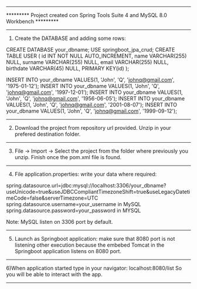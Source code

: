 ************************************************************************************
********* Project created con Spring Tools Suite 4 and MySQL 8.0 Workbench *********
************************************************************************************

1) Create the DATABASE and adding some rows:

CREATE DATABASE your_dbname;
USE springboot_jpa_crud;
CREATE TABLE USER
(
 id INT NOT NULL AUTO_INCREMENT,
 name VARCHAR(255) NULL,
 surname VARCHAR(255) NULL,
 email VARCHAR(255) NULL,
 birthdate VARCHAR(45) NULL,
 PRIMARY KEY(id)
);

INSERT INTO your_dbname VALUES(1, 'John', 'Q', 'johnq@gmail.com', '1975-01-12');
INSERT INTO your_dbname VALUES(1, 'John', 'Q', 'johnq@gmail.com', '1997-12-01');
INSERT INTO your_dbname VALUES(1, 'John', 'Q', 'johnq@gmail.com', '1956-06-05');
INSERT INTO your_dbname VALUES(1, 'John', 'Q', 'johnq@gmail.com', '2001-08-07');
INSERT INTO your_dbname VALUES(1, 'John', 'Q', 'johnq@gmail.com', '1999-09-12');
****************************************************************************************************************************************************************

2) Download the project from repository url provided. Unzip in your prefered destination folder.

****************************************************************************************************************************************************************

3) File -> Import -> Select the project from the folder where previously you unzip. Finish once the pom.xml file is found.

****************************************************************************************************************************************************************

4) File application.properties: write your data where required:

spring.datasource.url=jdbc:mysql://localhost:3306/your_dbname?useUnicode=true&useJDBCCompliantTimezoneShift=true&useLegacyDatetimeCode=false&serverTimezone=UTC
spring.datasource.username=your_username in MySQL
spring.datasource.password=your_password in MYSQL

Note: MySQL listen on 3306 port by default.

****************************************************************************************************************************************************************

5) Launch as Springboot application: make sure that 8080 port is not listening other execution because the embebed Tomcat in the Springboot application listens on 8080 port.

****************************************************************************************************************************************************************

6)When application started type in your navigator: localhost:8080/list
So you will be able to interact with the app.

****************************************************************************************************************************************************************
